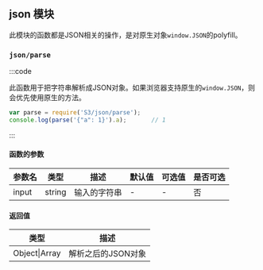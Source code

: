 ## json 模块

此模块的函数都是JSON相关的操作，是对原生对象`window.JSON`的polyfill。

### `json/parse`

:::code

此函数用于把字符串解析成JSON对象。如果浏览器支持原生的`window.JSON`，则会优先使用原生的方法。

```javascript
var parse = require('S3/json/parse');
console.log(parse('{"a": 1}').a);       // 1
```
:::

#### 函数的参数

| 参数名 | 类型 | 描述 | 默认值 | 可选值 | 是否可选 |
| ----- | ---- | ---- | ----- | ------ | ------- |
| input | string | 输入的字符串 | - | - | 否 |

#### 返回值

| 类型 | 描述 |
| ---- | ---- |
| Object\|Array | 解析之后的JSON对象 |
